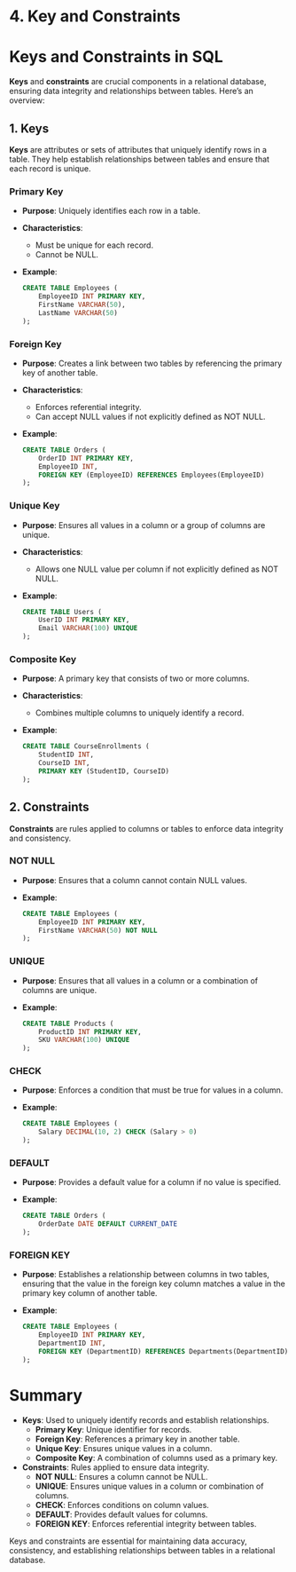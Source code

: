 # 4. Key and Constraints

# Keys and Constraints in SQL

**Keys** and **constraints** are crucial components in a relational database, ensuring data integrity and relationships between tables. Here’s an overview:

## 1. Keys

**Keys** are attributes or sets of attributes that uniquely identify rows in a table. They help establish relationships between tables and ensure that each record is unique.

### Primary Key

- **Purpose**: Uniquely identifies each row in a table.
- **Characteristics**:
    - Must be unique for each record.
    - Cannot be NULL.
- **Example**:
    
    ```sql
    CREATE TABLE Employees (
        EmployeeID INT PRIMARY KEY,
        FirstName VARCHAR(50),
        LastName VARCHAR(50)
    );
    
    ```
    

### Foreign Key

- **Purpose**: Creates a link between two tables by referencing the primary key of another table.
- **Characteristics**:
    - Enforces referential integrity.
    - Can accept NULL values if not explicitly defined as NOT NULL.
- **Example**:
    
    ```sql
    CREATE TABLE Orders (
        OrderID INT PRIMARY KEY,
        EmployeeID INT,
        FOREIGN KEY (EmployeeID) REFERENCES Employees(EmployeeID)
    );
    
    ```
    

### Unique Key

- **Purpose**: Ensures all values in a column or a group of columns are unique.
- **Characteristics**:
    - Allows one NULL value per column if not explicitly defined as NOT NULL.
- **Example**:
    
    ```sql
    CREATE TABLE Users (
        UserID INT PRIMARY KEY,
        Email VARCHAR(100) UNIQUE
    );
    
    ```
    

### Composite Key

- **Purpose**: A primary key that consists of two or more columns.
- **Characteristics**:
    - Combines multiple columns to uniquely identify a record.
- **Example**:
    
    ```sql
    CREATE TABLE CourseEnrollments (
        StudentID INT,
        CourseID INT,
        PRIMARY KEY (StudentID, CourseID)
    );
    
    ```
    

## 2. Constraints

**Constraints** are rules applied to columns or tables to enforce data integrity and consistency.

### NOT NULL

- **Purpose**: Ensures that a column cannot contain NULL values.
- **Example**:
    
    ```sql
    CREATE TABLE Employees (
        EmployeeID INT PRIMARY KEY,
        FirstName VARCHAR(50) NOT NULL
    );
    
    ```
    

### UNIQUE

- **Purpose**: Ensures that all values in a column or a combination of columns are unique.
- **Example**:
    
    ```sql
    CREATE TABLE Products (
        ProductID INT PRIMARY KEY,
        SKU VARCHAR(100) UNIQUE
    );
    
    ```
    

### CHECK

- **Purpose**: Enforces a condition that must be true for values in a column.
- **Example**:
    
    ```sql
    CREATE TABLE Employees (
        Salary DECIMAL(10, 2) CHECK (Salary > 0)
    );
    
    ```
    

### DEFAULT

- **Purpose**: Provides a default value for a column if no value is specified.
- **Example**:
    
    ```sql
    CREATE TABLE Orders (
        OrderDate DATE DEFAULT CURRENT_DATE
    );
    
    ```
    

### FOREIGN KEY

- **Purpose**: Establishes a relationship between columns in two tables, ensuring that the value in the foreign key column matches a value in the primary key column of another table.
- **Example**:
    
    ```sql
    CREATE TABLE Employees (
        EmployeeID INT PRIMARY KEY,
        DepartmentID INT,
        FOREIGN KEY (DepartmentID) REFERENCES Departments(DepartmentID)
    );
    
    ```
    

# Summary

- **Keys**: Used to uniquely identify records and establish relationships.
    - **Primary Key**: Unique identifier for records.
    - **Foreign Key**: References a primary key in another table.
    - **Unique Key**: Ensures unique values in a column.
    - **Composite Key**: A combination of columns used as a primary key.
- **Constraints**: Rules applied to ensure data integrity.
    - **NOT NULL**: Ensures a column cannot be NULL.
    - **UNIQUE**: Ensures unique values in a column or combination of columns.
    - **CHECK**: Enforces conditions on column values.
    - **DEFAULT**: Provides default values for columns.
    - **FOREIGN KEY**: Enforces referential integrity between tables.

Keys and constraints are essential for maintaining data accuracy, consistency, and establishing relationships between tables in a relational database.